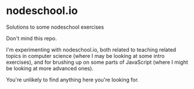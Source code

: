 # nodeschool.io
Solutions to some nodeschool exercises

Don't mind this repo. 

I'm experimenting with nodeschool.io, both related to teaching related topics in computer science (where I may be looking at some intro exercises), and for brushing up on some parts of JavaScript (where I might be looking at more advanced ones). 

You're unlikely to find anything here you're looking for. 
